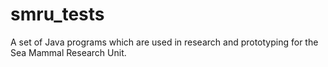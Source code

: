# smru_tests
A set of Java programs which are used in research and prototyping for the Sea Mammal Research Unit. 
